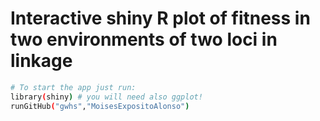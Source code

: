 # Interactive shiny R plot of fitness in two environments of two loci in linkage

``` sh
# To start the app just run:
library(shiny) # you will need also ggplot!
runGitHub("gwhs","MoisesExpositoAlonso")

```